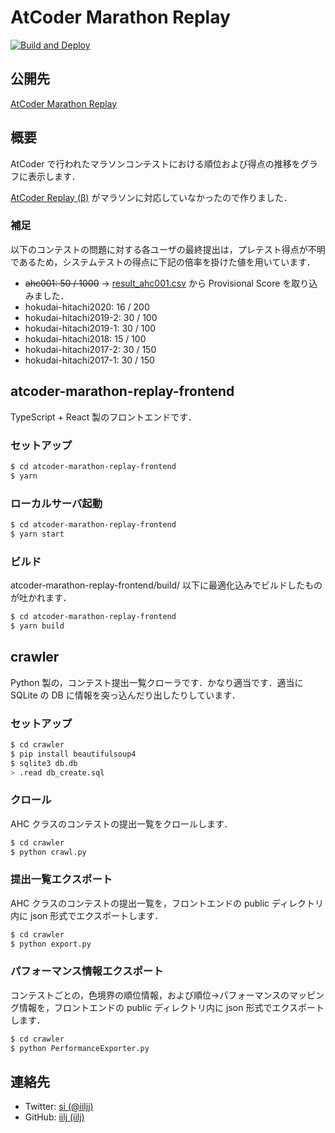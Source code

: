 AtCoder Marathon Replay
=====

[![Build and Deploy](https://github.com/iilj/AtCoderMarathonReplay/actions/workflows/main.yml/badge.svg)](https://github.com/iilj/AtCoderMarathonReplay/actions/workflows/main.yml)

## 公開先

[AtCoder Marathon Replay](https://iilj.github.io/AtCoderMarathonReplay/)

## 概要

AtCoder で行われたマラソンコンテストにおける順位および得点の推移をグラフに表示します．

[AtCoder Replay \(β\)](https://atcoder-replay.kakira.dev/) がマラソンに対応していなかったので作りました．

### 補足

以下のコンテストの問題に対する各ユーザの最終提出は，プレテスト得点が不明であるため，システムテストの得点に下記の倍率を掛けた値を用いています．
- ~~ahc001: 50 / 1000~~ → [result\_ahc001\.csv](https://www.dropbox.com/s/rqrlprp0zoyi4di/result_ahc001.csv?dl=0) から Provisional Score を取り込みました．
- hokudai-hitachi2020: 16 / 200
- hokudai-hitachi2019-2: 30 / 100
- hokudai-hitachi2019-1: 30 / 100
- hokudai-hitachi2018: 15 / 100
- hokudai-hitachi2017-2: 30 / 150
- hokudai-hitachi2017-1: 30 / 150


## atcoder-marathon-replay-frontend

TypeScript + React 製のフロントエンドです．


### セットアップ

```sh
$ cd atcoder-marathon-replay-frontend
$ yarn
```


### ローカルサーバ起動

```sh
$ cd atcoder-marathon-replay-frontend
$ yarn start
```


### ビルド

atcoder-marathon-replay-frontend/build/ 以下に最適化込みでビルドしたものが吐かれます．

```sh
$ cd atcoder-marathon-replay-frontend
$ yarn build
```


## crawler

Python 製の，コンテスト提出一覧クローラです．かなり適当です．適当に SQLite の DB に情報を突っ込んだり出したりしています．


### セットアップ

```sh
$ cd crawler
$ pip install beautifulsoup4
$ sqlite3 db.db
> .read db_create.sql
```


### クロール

AHC クラスのコンテストの提出一覧をクロールします．

```sh
$ cd crawler
$ python crawl.py
```


### 提出一覧エクスポート

AHC クラスのコンテストの提出一覧を，フロントエンドの public ディレクトリ内に json 形式でエクスポートします．

```sh
$ cd crawler
$ python export.py
```


### パフォーマンス情報エクスポート

コンテストごとの，色境界の順位情報，および順位→パフォーマンスのマッピング情報を，フロントエンドの public ディレクトリ内に json 形式でエクスポートします．

```sh
$ cd crawler
$ python PerformanceExporter.py
```


## 連絡先

- Twitter: [si \(@iiljj\)](https://twitter.com/iiljj)
- GitHub: [iilj \(iilj\)](https://github.com/iilj)
